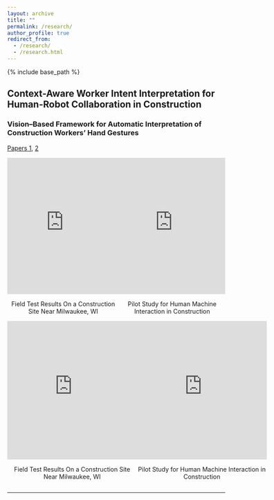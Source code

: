 ```yaml
---
layout: archive
title: ""
permalink: /research/
author_profile: true
redirect_from:
  - /research/
  - /research.html
---
```


{% include base_path %}

## Context-Aware Worker Intent Interpretation for Human-Robot Collaboration in Construction
### Vision–Based Framework for Automatic Interpretation of Construction Workers’ Hand Gestures 
[Papers 1](https://www.sciencedirect.com/science/article/abs/pii/S0926580521000765), [2](https://www.sciencedirect.com/science/article/abs/pii/S092658052100323X)

<div style="display: flex; justify-content: space-between;">

  <div style="text-align: center;">
    <iframe height="315" style="width: 100%; max-width: 560px;" 
    src="https://www.youtube.com/embed/ew2U-zLq87I" frameborder="0" allowfullscreen></iframe>
    <p>Field Test Results On a Construction Site Near Milwaukee, WI</p>
  </div>

  <div style="text-align: center;">
    <iframe height="315" style="width: 100%; max-width: 560px;" 
    src="https://www.youtube.com/embed/LV8_7O8yeCE" frameborder="0" allowfullscreen></iframe>
    <p>Pilot Study for Human Machine Interaction in Construction</p>
  </div>

</div>

<div style="display: flex; justify-content: space-between;">

  <div style="text-align: center;">
    <iframe height="320" src="https://www.youtube.com/embed/ew2U-zLq87I" 
    frameborder="0" allowfullscreen></iframe>
    <p>Field Test Results On a Construction Site Near Milwaukee, WI</p>
  </div>

  <div style="text-align: center;">
    <iframe height="320" src="https://www.youtube.com/embed/LV8_7O8yeCE" 
    frameborder="0" allowfullscreen></iframe>
    <p>Pilot Study for Human Machine Interaction in Construction</p>
  </div>

</div>

---


<!-- Education
======
* Ph.D in Version Control Theory, GitHub University, 2018 (expected)
* M.S. in Jekyll, GitHub University, 2014
* B.S. in GitHub, GitHub University, 2012

Work experience
======
* Spring 2024: Academic Pages Collaborator
  * Github University
  * Duties includes: Updates and improvements to template
  * Supervisor: The Users

* Fall 2015: Research Assistant
  * Github University
  * Duties included: Merging pull requests
  * Supervisor: Professor Hub

* Summer 2015: Research Assistant
  * Github University
  * Duties included: Tagging issues
  * Supervisor: Professor Git
  
Skills
======
* Skill 1
* Skill 2
  * Sub-skill 2.1
  * Sub-skill 2.2
  * Sub-skill 2.3
* Skill 3

Publications
======
  <ul>{% for post in site.publications reversed %}
    {% include archive-single-cv.html %}
  {% endfor %}</ul>
  
Talks
======
  <ul>{% for post in site.talks reversed %}
    {% include archive-single-talk-cv.html  %}
  {% endfor %}</ul>
  
Teaching
======
  <ul>{% for post in site.teaching reversed %}
    {% include archive-single-cv.html %}
  {% endfor %}</ul>
  
Service and leadership
======
* Currently signed in to 43 different slack teams -->
